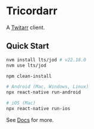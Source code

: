 Tricordarr
==========

A [Twitarr](https://github.com/jocosocial/swiftarr) client.

Quick Start
-----------

```bash
nvm install lts/jod # v22.18.0
nvm use lts/jod

npm clean-install

# Android (Mac, Windows, Linux)
npx react-native run-android

# iOS (Mac)
npx react-native run-ios
```

See [Docs](./docs/) for more.